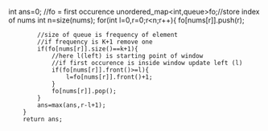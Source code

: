  int ans=0;
        //fo = first occurence
        unordered_map<int,queue<int>>fo;//store index of nums
        int n=size(nums);
        for(int l=0,r=0;r<n;r++){
            fo[nums[r]].push(r);

            //size of queue is frequency of element
            //if frequency is K+1 remove one
            if(fo[nums[r]].size()==k+1){
                //here l(left) is starting point of window
                //if first occurence is inside window update left (l)
                if(fo[nums[r]].front()>=l){
                    l=fo[nums[r]].front()+1;
                }
                fo[nums[r]].pop();
            }
            ans=max(ans,r-l+1);
        }
        return ans;
